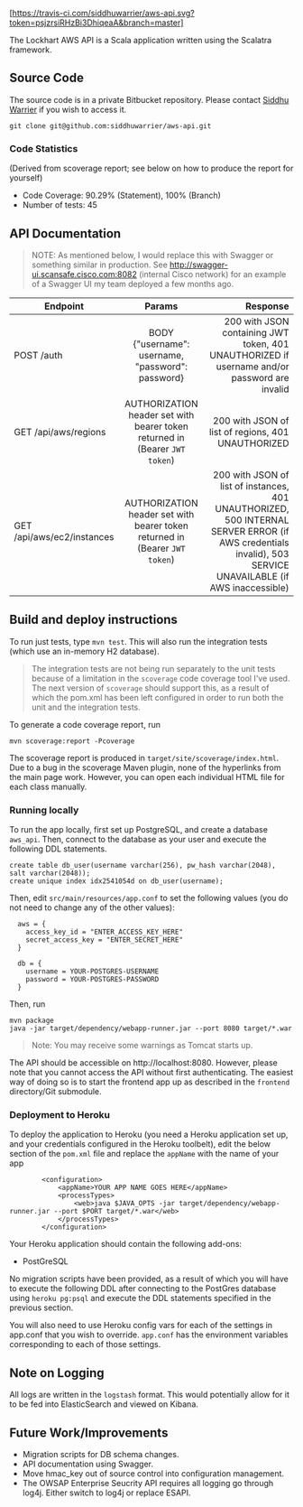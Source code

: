 [https://travis-ci.com/siddhuwarrier/aws-api.svg?token=psjzrsiRHzBi3DhiqeaA&branch=master]

The Lockhart AWS API is a Scala application written using the Scalatra framework.

## Source Code

The source code is in a private Bitbucket repository. Please contact [Siddhu Warrier](mailto:siddhu@siddhuw.info) if you
wish to access it.

    git clone git@github.com:siddhuwarrier/aws-api.git
    
### Code Statistics

(Derived from scoverage report; see below on how to produce the report for yourself)
* Code Coverage: 90.29% (Statement), 100% (Branch)
* Number of tests: 45

## API Documentation

> NOTE: As mentioned below, I would replace this with Swagger or something similar in production. See http://swagger-ui.scansafe.cisco.com:8082 
(internal Cisco network) for an example of a Swagger UI my team deployed a few months ago.

| Endpoint        | Params | Response  |
| ------------- |:-------------:| -----:|
| POST /auth      | BODY {"username": username, "password": password} | 200 with JSON containing JWT token, 401 UNAUTHORIZED if username and/or password are invalid |
| GET /api/aws/regions      | AUTHORIZATION header set with bearer token returned in  (Bearer `JWT token`)      |   200 with JSON of list of regions, 401 UNAUTHORIZED  |
| GET /api/aws/ec2/instances | AUTHORIZATION header set with bearer token returned in  (Bearer `JWT token`)     |    200 with JSON of list of instances, 401 UNAUTHORIZED, 500 INTERNAL SERVER ERROR (if AWS credentials invalid), 503 SERVICE UNAVAILABLE (if AWS inaccessible) |


## Build and deploy instructions

To run just tests, type `mvn test`. This will also run the integration tests (which use an in-memory H2 database).

> The integration tests are not being run separately to the unit tests because of a limitation in the `scoverage` code
coverage tool I've used. The next version of `scoverage` should support this, as a result of which the pom.xml has been
left configured in order to run both the unit and the integration tests.

To generate a code coverage report, run
 
    mvn scoverage:report -Pcoverage
    
The scoverage report is produced in `target/site/scoverage/index.html`. Due to a bug in the scoverage Maven plugin, none of 
the hyperlinks from the main page work. However, you can open each individual HTML file for each class manually.
    
### Running locally

To run the app locally, first set up PostgreSQL, and create a database `aws_api`. Then, connect to the database as your user
and execute the following DDL statements.

    create table db_user(username varchar(256), pw_hash varchar(2048), salt varchar(2048));
    create unique index idx2541054d on db_user(username);
    
Then, edit `src/main/resources/app.conf` to set the following values (you do not need to change any of the other values):
  
      aws = {
        access_key_id = "ENTER_ACCESS_KEY_HERE"
        secret_access_key = "ENTER_SECRET_HERE"
      }
      
      db = {
        username = YOUR-POSTGRES-USERNAME
        password = YOUR-POSTGRES-PASSWORD
      }
  
Then, run

    mvn package
    java -jar target/dependency/webapp-runner.jar --port 8080 target/*.war
    
> Note: You may receive some warnings as Tomcat starts up.

The API should be accessible on http://localhost:8080. However, please note that you cannot access the API without first authenticating.
The easiest way of doing so is to start the frontend app up as described in the `frontend` directory/Git submodule. 
    
### Deployment to Heroku

To deploy the application to Heroku (you need a Heroku application set up, and your credentials configured in the Heroku
toolbelt), edit the below section of the `pom.xml` file and replace the `appName` with the name of your app 

            <configuration>
                <appName>YOUR APP NAME GOES HERE</appName>
                <processTypes>
                    <web>java $JAVA_OPTS -jar target/dependency/webapp-runner.jar --port $PORT target/*.war</web>
                </processTypes>
            </configuration>
            
Your Heroku application should contain the following add-ons:
* PostGreSQL

No migration scripts have been provided, as a result of which you will have to execute the following DDL after connecting
to the PostGres database using `heroku pg:psql` and execute the DDL statements specified in the previous section.

You will also need to use Heroku config vars for each of the settings in app.conf that you wish to override. `app.conf` has
the environment variables corresponding to each of those settings.

## Note on Logging

All logs are written in the `logstash` format. This would potentially allow for it to be fed into ElasticSearch and viewed
on Kibana.
    
## Future Work/Improvements

* Migration scripts for DB schema changes.
* API documentation using Swagger.
* Move hmac_key out of source control into configuration management.
* The OWSAP Enterprise Seucrity API requires all logging go through log4j. Either switch to log4j or replace ESAPI.
